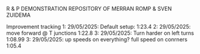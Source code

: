 R & P DEMONSTRATION REPOSITORY OF MERRAN ROMP & SVEN ZUIDEMA



Improvement tracking
1: 29/05/2025: Default setup: 1:23.4
2: 29/05/2025: move forward @ T junctions 1:22.8
3: 29/05/2025: Turn harder on left turns 1:08.99
3: 29/05/2025: up speeds on everything? full speed on conrners 1:05.4
